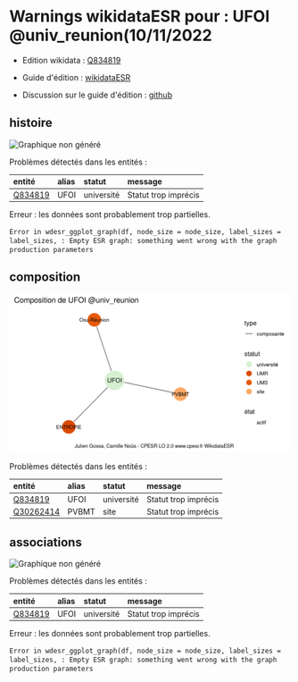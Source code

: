 Warnings wikidataESR pour : UFOI @univ_reunion(10/11/2022
================

- Edition wikidata : [Q834819](https://www.wikidata.org/wiki/Q834819)
- Guide d'édition : [wikidataESR](https://github.com/cpesr/wikidataESR/)

- Discussion sur le guide d'édition : [github](https://github.com/cpesr/wikidataESR/issues)



## histoire 

![Graphique non généré](Q834819-histoire.png) 

Problèmes détectés dans les entités :

|entité                                           |alias |statut     |message              |
|:------------------------------------------------|:-----|:----------|:--------------------|
|[Q834819](https://www.wikidata.org/wiki/Q834819) |UFOI  |université |Statut trop imprécis |

 


Erreur : les données sont probablement trop partielles.
```
Error in wdesr_ggplot_graph(df, node_size = node_size, label_sizes = label_sizes, : Empty ESR graph: something went wrong with the graph production parameters

``` 



## composition 

![Graphique non généré](Q834819-composition.png) 

Problèmes détectés dans les entités :

|entité                                               |alias |statut     |message              |
|:----------------------------------------------------|:-----|:----------|:--------------------|
|[Q834819](https://www.wikidata.org/wiki/Q834819)     |UFOI  |université |Statut trop imprécis |
|[Q30262414](https://www.wikidata.org/wiki/Q30262414) |PVBMT |site       |Statut trop imprécis |

 



## associations 

![Graphique non généré](Q834819-associations.png) 

Problèmes détectés dans les entités :

|entité                                           |alias |statut     |message              |
|:------------------------------------------------|:-----|:----------|:--------------------|
|[Q834819](https://www.wikidata.org/wiki/Q834819) |UFOI  |université |Statut trop imprécis |

 


Erreur : les données sont probablement trop partielles.
```
Error in wdesr_ggplot_graph(df, node_size = node_size, label_sizes = label_sizes, : Empty ESR graph: something went wrong with the graph production parameters

``` 

